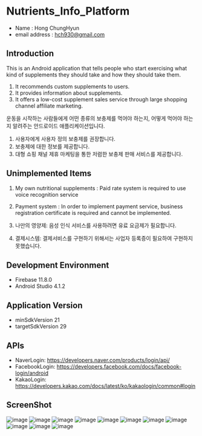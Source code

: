 # Nutrients_Info_Platform
- Name : Hong ChungHyun <br/>
- email address : hch930@gmail.com <br/>

## Introduction
This is an Android application that tells people who start exercising what kind of supplements they should take and how they should take them.
1. It recommends custom supplements to users.
2. It provides information about supplements.
3. It offers a low-cost supplement sales service through large shopping channel affiliate marketing.

운동을 시작하는 사람들에게 어떤 종류의 보충제를 먹어야 하는지, 어떻게 먹어야 하는지 알려주는 안드로이드 애플리케이션입니다.
1. 사용자에게 사용자 정의 보충제를 권장합니다.
2. 보충제에 대한 정보를 제공합니다.
3. 대형 쇼핑 채널 제휴 마케팅을 통한 저렴한 보충제 판매 서비스를 제공합니다.

## Unimplemented Items
1. My own nutritional supplements : Paid rate system is required to use voice recognition service
2. Payment system : In order to implement payment service, business registration certificate is required and cannot be implemented.

1. 나만의 영양제: 음성 인식 서비스를 사용하려면 유료 요금제가 필요합니다.
2. 결제시스템: 결제서비스를 구현하기 위해서는 사업자 등록증이 필요하여 구현하지 못했습니다.

## Development Environment
- Firebase 11.8.0
- Android Studio 4.1.2

## Application Version
- minSdkVersion 21
- targetSdkVersion 29

## APIs
- NaverLogin: https://developers.naver.com/products/login/api/
- FacebookLogin: https://developers.facebook.com/docs/facebook-login/android 
- KakaoLogin: https://developers.kakao.com/docs/latest/ko/kakaologin/common#login

## ScreenShot
![image](https://user-images.githubusercontent.com/59517977/107216604-58857000-6a50-11eb-831b-86159e83b37e.png)
![image](https://user-images.githubusercontent.com/59517977/107215135-41de1980-6a4e-11eb-800a-8d6fe93de267.png)
![image](https://user-images.githubusercontent.com/59517977/107215208-5cb08e00-6a4e-11eb-95c0-59d35062aac5.png)
![image](https://user-images.githubusercontent.com/59517977/107215267-6fc35e00-6a4e-11eb-984d-9b29de1fcdb1.png)
![image](https://user-images.githubusercontent.com/59517977/107215309-7c47b680-6a4e-11eb-8ad5-895b9ecd25b6.png)
![image](https://user-images.githubusercontent.com/59517977/107215339-88337880-6a4e-11eb-813b-bfd8a2e77fe2.png)
![image](https://user-images.githubusercontent.com/59517977/107215416-9ed9cf80-6a4e-11eb-9e1e-de584d6a6728.png)
![image](https://user-images.githubusercontent.com/59517977/107215444-a7caa100-6a4e-11eb-8f20-ed81dbd1ed9d.png)
![image](https://user-images.githubusercontent.com/59517977/107215498-b913ad80-6a4e-11eb-8cf9-2d168fa5bb03.png)
![image](https://user-images.githubusercontent.com/59517977/107215511-be70f800-6a4e-11eb-813d-817d109855b1.png)
![image](https://user-images.githubusercontent.com/59517977/107215525-c3ce4280-6a4e-11eb-85d3-4671f5f481c8.png)
